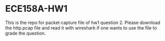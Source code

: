 # ECE158A-HW1

This is the repo for packet capture file of hw1 question 2. Please download the http.pcap file and read it with wireshark if one wants to use the file to grade the question.